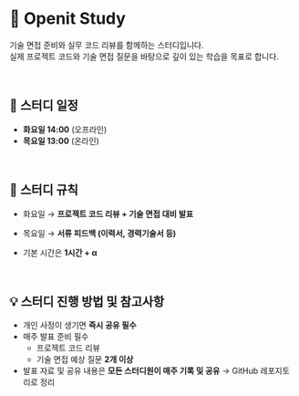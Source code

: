 # 📘 Openit Study

기술 면접 준비와 실무 코드 리뷰를 함께하는 스터디입니다.  
실제 프로젝트 코드와 기술 면접 질문을 바탕으로 깊이 있는 학습을 목표로 합니다.

<br>

## 📅 스터디 일정

- **화요일 14:00** (오프라인)
- **목요일 13:00** (온라인)
<br>


## 📌 스터디 규칙

- 화요일 
  → **프로젝트 코드 리뷰 + 기술 면접 대비 발표**

- 목요일 
  → **서류 피드백 (이력서, 경력기술서 등)**

- 기본 시간은 **1시간 + α**
<br>


## 💡 스터디 진행 방법 및 참고사항

- 개인 사정이 생기면 **즉시 공유 필수**
- 매주 발표 준비 필수
  - 프로젝트 코드 리뷰
  - 기술 면접 예상 질문 **2개 이상**
- 발표 자료 및 공유 내용은 **모든 스터디원이 매주 기록 및 공유**
  → GitHub 레포지토리로 정리




